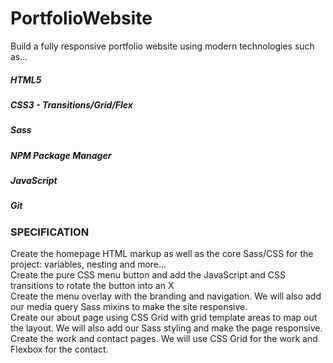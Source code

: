 # PortfolioWebsite
Build a fully responsive portfolio website using modern technologies such as...  
##### HTML5  
##### CSS3 - Transitions/Grid/Flex  
##### Sass  
##### NPM Package Manager  
##### JavaScript  
##### Git  
  
### SPECIFICATION
Create the homepage HTML markup as well as the core Sass/CSS for the project: variables, nesting and more...  
Create the pure CSS menu button and add the JavaScript and CSS transitions to rotate the button into an X  
Create the menu overlay with the branding and navigation. We will also add our media query Sass mixins to make the site responsive.  
Create our about page using CSS Grid with grid template areas to map out the layout. We will also add our Sass styling and make the page responsive.  
Create the work and contact pages. We will use CSS Grid for the work and Flexbox for the contact.
